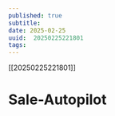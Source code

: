 ```yaml
---
published: true
subtitle: 
date: 2025-02-25
uuid:  20250225221801
tags: 
---
```


[[20250225221801]]

# Sale-Autopilot

